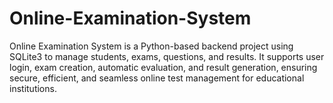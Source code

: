 # Online-Examination-System
Online Examination System is a Python-based backend project using SQLite3 to manage students, exams, questions, and results. It supports user login, exam creation, automatic evaluation, and result generation, ensuring secure, efficient, and seamless online test management for educational institutions.

